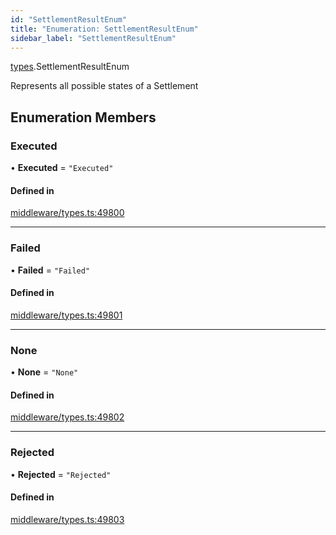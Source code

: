 ```yaml
---
id: "SettlementResultEnum"
title: "Enumeration: SettlementResultEnum"
sidebar_label: "SettlementResultEnum"
---
```


[types](../../../modules/Types/Types.md).SettlementResultEnum

Represents all possible states of a Settlement

## Enumeration Members

### Executed

• **Executed** = ``"Executed"``

#### Defined in

[middleware/types.ts:49800](https://github.com/PolymeshAssociation/polymesh-sdk/blob/654b99c8d/src/middleware/types.ts#L49800)

___

### Failed

• **Failed** = ``"Failed"``

#### Defined in

[middleware/types.ts:49801](https://github.com/PolymeshAssociation/polymesh-sdk/blob/654b99c8d/src/middleware/types.ts#L49801)

___

### None

• **None** = ``"None"``

#### Defined in

[middleware/types.ts:49802](https://github.com/PolymeshAssociation/polymesh-sdk/blob/654b99c8d/src/middleware/types.ts#L49802)

___

### Rejected

• **Rejected** = ``"Rejected"``

#### Defined in

[middleware/types.ts:49803](https://github.com/PolymeshAssociation/polymesh-sdk/blob/654b99c8d/src/middleware/types.ts#L49803)

